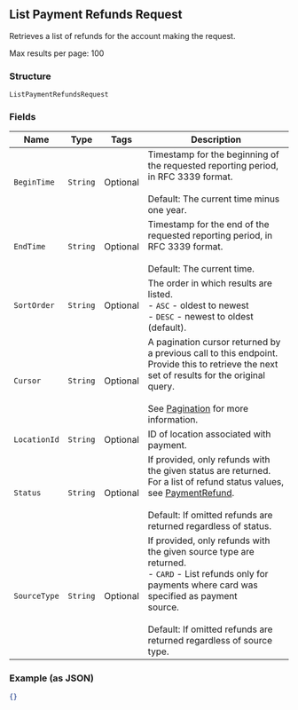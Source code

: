 ## List Payment Refunds Request

Retrieves a list of refunds for the account making the request.

Max results per page: 100

### Structure

`ListPaymentRefundsRequest`

### Fields

| Name | Type | Tags | Description |
|  --- | --- | --- | --- |
| `BeginTime` | `String` | Optional | Timestamp for the beginning of the requested reporting period, in RFC 3339 format.<br><br>Default: The current time minus one year. |
| `EndTime` | `String` | Optional | Timestamp for the end of the requested reporting period, in RFC 3339 format.<br><br>Default: The current time. |
| `SortOrder` | `String` | Optional | The order in which results are listed.<br>- `ASC` - oldest to newest<br>- `DESC` - newest to oldest (default). |
| `Cursor` | `String` | Optional | A pagination cursor returned by a previous call to this endpoint.<br>Provide this to retrieve the next set of results for the original query.<br><br>See [Pagination](https://developer.squareup.com/docs/basics/api101/pagination) for more information. |
| `LocationId` | `String` | Optional | ID of location associated with payment. |
| `Status` | `String` | Optional | If provided, only refunds with the given status are returned.<br>For a list of refund status values, see [PaymentRefund](#type-paymentrefund).<br><br>Default: If omitted refunds are returned regardless of status. |
| `SourceType` | `String` | Optional | If provided, only refunds with the given source type are returned.<br>- `CARD` - List refunds only for payments where card was specified as payment<br>source.<br><br>Default: If omitted refunds are returned regardless of source type. |

### Example (as JSON)

```json
{}
```

